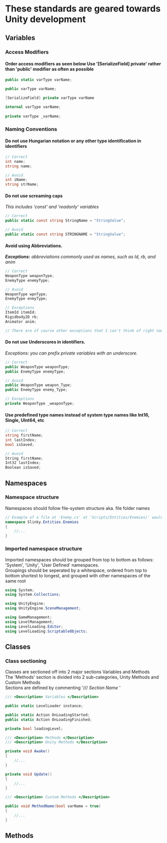 # These standards are geared towards Unity development

## Variables

### Access Modifiers

#### Order access modifiers as seen below Use '[SerializeField] private' rather than 'public' modifier as often as possible
```C#
public static varType varName;
    
public varType varName;

[SerializeField] private varType varName

internal varType varName;
    
private varType _varName;
```

### Naming Conventions
    
#### Do not use Hungarian notation or any other type identification in identifiers

```C#
// Correct
int name;
string name;

// Avoid
int iName;
string strName;
```

#### Do not use screaming caps
*This includes 'const' and 'readonly' variables*

```C#
// Correct
public static const string StringName = "StringValue";

// Avoid
public static const string STRINGNAME = "StringValue";
```

#### Avoid using Abbreviations.

***Exceptions:** abbreviations commonly used as names, such as Id, rb, and anim*

```C#
// Correct
WeaponType weaponType;
EnemyType enemyType;

// Avoid
WeaponType wpnType;
EnemyType enmyType;

// Exceptions
ItemId itemId;
Rigidbody2D rb;
Animator anim;

// There are of course other exceptions that I can't think of right now
```

#### Do not use Underscores in identifiers. 
**Exceptions:* you can prefix private variables with an underscore.*

```C#
// Correct
public WeaponType weaponType;
public EnemyType enemyType;

// Avoid
public WeaponType weapon_Type;
public EnemyType enemy_Type;

// Exceptions
private WeaponType _weaponType;
```

#### Use predefined type names instead of system type names like Int16, Single, UInt64, etc     
```C#
// Correct
string firstName;
int lastIndex;
bool isSaved;

// Avoid
String firstName;
Int32 lastIndex;
Boolean isSaved;
```

## Namespaces

### Namespace structure
Namespaces should follow file-system structure aka. file folder names

```C#
// Example of a file at 'Enemy.cs' at 'Scripts/Entities/Enemies/' would have the namespace [RootNamespace]/Entities.Enemies
namespace Slinky.Entities.Enemies 
{
    //...
}
```

### Imported namespace structure
Imported namespaces should be grouped from top to bottom as follows: 'System', 'Unity', 'User Defined' namespaces.  
Groupings should be seperated by a whitespace, ordered from top to bottom shortest to longest, and grouped with other namespaces of the same root

```C#
using System;
using System.Collections;

using UnityEngine;
using UnityEngine.SceneManagement;

using GameManagement;
using LevelManagement;
using LevelLoading.Editor;
using LevelLoading.ScriptableObjects;
```

## Classes

### Class sectioning
Classes are sectioned off into 2 major sections Variables and Methods   
The 'Methods' section is divided into 2 sub-categories, Unity Methods and Custom Methods  
Sections are defined by commenting '/// <Description> *Section Name* </Description>'
```C#
/// <Description> Variables </Description>

public static LevelLoader instance;

public static Action OnLoadingStarted;
public static Action OnLoadingFinished;

private bool loadingLevel;

/// <Description> Methods </Description>
/// <Description> Unity Methods </Description>

private void Awake()
{
    //...
}

private void Update()
{
    //...
}

/// <Description> Custom Methods </Description>

public void MethodName(bool varName = true)
{
    //...
}
```

## Methods